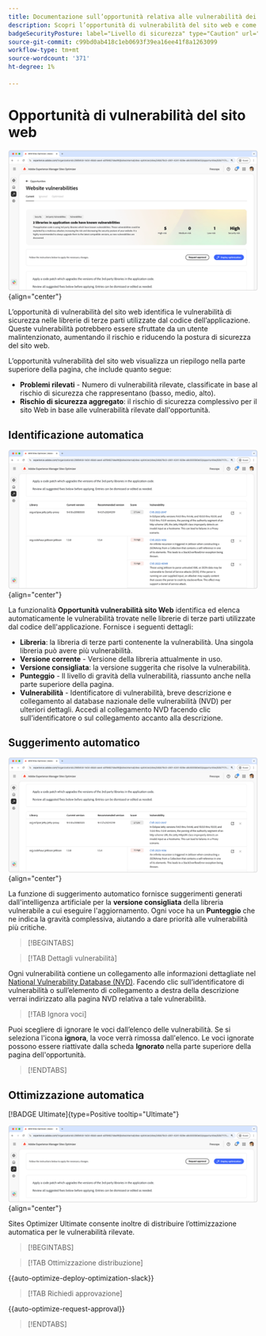 ```yaml
---
title: Documentazione sull’opportunità relativa alle vulnerabilità dei siti web
description: Scopri l’opportunità di vulnerabilità del sito web e come utilizzarla per aumentare la sicurezza di sul sito web.
badgeSecurityPosture: label="Livello di sicurezza" type="Caution" url="../../opportunity-types/security-posture.md" tooltip="Livello di sicurezza"
source-git-commit: c99bd0ab418c1eb0693f39ea16ee41f8a1263099
workflow-type: tm+mt
source-wordcount: '371'
ht-degree: 1%

---
```



# Opportunità di vulnerabilità del sito web

![Opportunità vulnerabilità sito Web](./assets/website-vulnerabilities/hero.png){align="center"}

L’opportunità di vulnerabilità del sito web identifica le vulnerabilità di sicurezza nelle librerie di terze parti utilizzate dal codice dell’applicazione. Queste vulnerabilità potrebbero essere sfruttate da un utente malintenzionato, aumentando il rischio e riducendo la postura di sicurezza del sito web.

L’opportunità vulnerabilità del sito web visualizza un riepilogo nella parte superiore della pagina, che include quanto segue:

* **Problemi rilevati** - Numero di vulnerabilità rilevate, classificate in base al rischio di sicurezza che rappresentano (basso, medio, alto).
* **Rischio di sicurezza aggregato**: il rischio di sicurezza complessivo per il sito Web in base alle vulnerabilità rilevate dall&#39;opportunità.

## Identificazione automatica

![Identificazione automatica vulnerabilità sito Web](./assets/website-vulnerabilities/auto-identify.png){align="center"}

La funzionalità **Opportunità vulnerabilità sito Web** identifica ed elenca automaticamente le vulnerabilità trovate nelle librerie di terze parti utilizzate dal codice dell&#39;applicazione. Fornisce i seguenti dettagli:

* **Libreria**: la libreria di terze parti contenente la vulnerabilità. Una singola libreria può avere più vulnerabilità.
* **Versione corrente** - Versione della libreria attualmente in uso.
* **Versione consigliata**: la versione suggerita che risolve la vulnerabilità.
* **Punteggio** - Il livello di gravità della vulnerabilità, riassunto anche nella parte superiore della pagina.
* **Vulnerabilità** - Identificatore di vulnerabilità, breve descrizione e collegamento al database nazionale delle vulnerabilità (NVD) per ulteriori dettagli. Accedi al collegamento NVD facendo clic sull’identificatore o sul collegamento accanto alla descrizione.

## Suggerimento automatico

![Suggerisci automaticamente le vulnerabilità del sito Web](./assets/website-vulnerabilities/auto-suggest.png){align="center"}

La funzione di suggerimento automatico fornisce suggerimenti generati dall&#39;intelligenza artificiale per la **versione consigliata** della libreria vulnerabile a cui eseguire l&#39;aggiornamento. Ogni voce ha un **Punteggio** che ne indica la gravità complessiva, aiutando a dare priorità alle vulnerabilità più critiche.

>[!BEGINTABS]

>[!TAB Dettagli vulnerabilità]

Ogni vulnerabilità contiene un collegamento alle informazioni dettagliate nel [National Vulnerability Database (NVD)](https://nvd.nist.gov/). Facendo clic sull’identificatore di vulnerabilità o sull’elemento di collegamento a destra della descrizione verrai indirizzato alla pagina NVD relativa a tale vulnerabilità.

>[!TAB Ignora voci]

Puoi scegliere di ignorare le voci dall’elenco delle vulnerabilità. Se si seleziona l&#39;icona **ignora**, la voce verrà rimossa dall&#39;elenco. Le voci ignorate possono essere riattivate dalla scheda **Ignorato** nella parte superiore della pagina dell&#39;opportunità.<!---right now it does not seem to be implemented, but the page description mentions this functionality-->

>[!ENDTABS]


## Ottimizzazione automatica

[!BADGE Ultimate]{type=Positive tooltip="Ultimate"}

![Ottimizzazione automatica vulnerabilità sito Web](./assets/website-vulnerabilities/auto-optimize.png){align="center"}

Sites Optimizer Ultimate consente inoltre di distribuire l’ottimizzazione automatica per le vulnerabilità rilevate.

>[!BEGINTABS]

>[!TAB Ottimizzazione distribuzione]

{{auto-optimize-deploy-optimization-slack}}

>[!TAB Richiedi approvazione]

{{auto-optimize-request-approval}}

>[!ENDTABS]